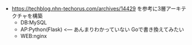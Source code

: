 * https://techblog.nhn-techorus.com/archives/14429 を参考に3層アーキテクチャを構築
    * DB:MySQL
    * AP:Python(Flask) <― あんまりわかっていない Goで書き換えてみたい
    * WEB:nginx